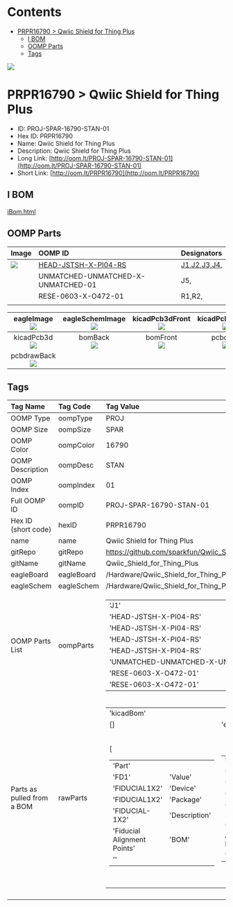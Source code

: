 



Contents
========

* [PRPR16790 > Qwiic Shield for Thing Plus](#prpr16790--qwiic-shield-for-thing-plus)
	* [I BOM](#i-bom)
	* [OOMP Parts](#oomp-parts)
	* [Tags](#tags)
  
![][im]
# PRPR16790 > Qwiic Shield for Thing Plus

- ID: PROJ-SPAR-16790-STAN-01
- Hex ID: PRPR16790
- Name: Qwiic Shield for Thing Plus
- Description: Qwiic Shield for Thing Plus
- Long Link: [http://oom.lt/PROJ-SPAR-16790-STAN-01](http://oom.lt/PROJ-SPAR-16790-STAN-01)
- Short Link: [http://oom.lt/PRPR16790](http://oom.lt/PRPR16790)

## I BOM
  
[iBom.html](https://htmlpreview.github.io/?https://github.com/oomlout/oomlout_OOMP_projects/blob/main/PROJ/SPAR/16790/STAN/01ibom.html)
## OOMP Parts
  

|Image|OOMP ID|Designators|
| :--- | :--- | :--- |
|[![](https://raw.githubusercontent.com/oomlout/oomlout_OOMP_parts_V2/HEAD/JSTSH/X/PI04/RS/main/image_140.jpg)](https://github.com/oomlout/oomlout_OOMP_parts_V2/HEAD/JSTSH/X/PI04/RS/tree/main/)|[HEAD-JSTSH-X-PI04-RS](https://github.com/oomlout/oomlout_OOMP_parts_V2/HEAD/JSTSH/X/PI04/RS/tree/main/)|[J1,J2,J3,J4,](https://github.com/oomlout/oomlout_OOMP_parts_V2/HEAD/JSTSH/X/PI04/RS/tree/main/)|
|![]()|UNMATCHED-UNMATCHED-X-UNMATCHED-01|J5,|
|![]()|RESE-0603-X-O472-01|R1,R2,|
||||
  

|eagleImage<br>[![](https://raw.githubusercontent.com/oomlout/oomlout_OOMP_projects_V2/PROJ/SPAR/16790/STAN/01/main/eagleImage_140.png)](https://github.com/oomlout/oomlout_OOMP_projects_V2/PROJ/SPAR/16790/STAN/01/tree/main/eagleImage.png)|eagleSchemImage<br>[![](https://raw.githubusercontent.com/oomlout/oomlout_OOMP_projects_V2/PROJ/SPAR/16790/STAN/01/main/eagleSchemImage_140.png)](https://github.com/oomlout/oomlout_OOMP_projects_V2/PROJ/SPAR/16790/STAN/01/tree/main/eagleSchemImage.png)|kicadPcb3dFront<br>[![](https://raw.githubusercontent.com/oomlout/oomlout_OOMP_projects_V2/PROJ/SPAR/16790/STAN/01/main/kicadPcb3dFront_140.png)](https://github.com/oomlout/oomlout_OOMP_projects_V2/PROJ/SPAR/16790/STAN/01/tree/main/kicadPcb3dFront.png)|kicadPcb3dBack<br>[![](https://raw.githubusercontent.com/oomlout/oomlout_OOMP_projects_V2/PROJ/SPAR/16790/STAN/01/main/kicadPcb3dBack_140.png)](https://github.com/oomlout/oomlout_OOMP_projects_V2/PROJ/SPAR/16790/STAN/01/tree/main/kicadPcb3dBack.png)|
| :---: | :---: | :---: | :---: |
|kicadPcb3d<br>[![](https://raw.githubusercontent.com/oomlout/oomlout_OOMP_projects_V2/PROJ/SPAR/16790/STAN/01/main/kicadPcb3d_140.png)](https://github.com/oomlout/oomlout_OOMP_projects_V2/PROJ/SPAR/16790/STAN/01/tree/main/kicadPcb3d.png)|bomBack<br>[![](https://raw.githubusercontent.com/oomlout/oomlout_OOMP_projects_V2/PROJ/SPAR/16790/STAN/01/main/bomBack_140.png)](https://github.com/oomlout/oomlout_OOMP_projects_V2/PROJ/SPAR/16790/STAN/01/tree/main/bomBack.png)|bomFront<br>[![](https://raw.githubusercontent.com/oomlout/oomlout_OOMP_projects_V2/PROJ/SPAR/16790/STAN/01/main/bomFront_140.png)](https://github.com/oomlout/oomlout_OOMP_projects_V2/PROJ/SPAR/16790/STAN/01/tree/main/bomFront.png)|pcbdraw<br>[![](https://raw.githubusercontent.com/oomlout/oomlout_OOMP_projects_V2/PROJ/SPAR/16790/STAN/01/main/pcbdraw_140.png)](https://github.com/oomlout/oomlout_OOMP_projects_V2/PROJ/SPAR/16790/STAN/01/tree/main/pcbdraw.svg)|
|pcbdrawBack<br>[![](https://raw.githubusercontent.com/oomlout/oomlout_OOMP_projects_V2/PROJ/SPAR/16790/STAN/01/main/pcbdrawBack_140.png)](https://github.com/oomlout/oomlout_OOMP_projects_V2/PROJ/SPAR/16790/STAN/01/tree/main/pcbdrawBack.svg)||||

## Tags
  

|Tag Name|Tag Code|Tag Value|
| :--- | :--- | :--- |
|OOMP Type|oompType|PROJ|
|OOMP Size|oompSize|SPAR|
|OOMP Color|oompColor|16790|
|OOMP Description|oompDesc|STAN|
|OOMP Index|oompIndex|01|
|Full OOMP ID|oompID|PROJ-SPAR-16790-STAN-01|
|Hex ID (short code)|hexID|PRPR16790|
|name|name|Qwiic Shield for Thing Plus|
|gitRepo|gitRepo|https://github.com/sparkfun/Qwiic_Shield_for_Thing_Plus|
|gitName|gitName|Qwiic_Shield_for_Thing_Plus|
|eagleBoard|eagleBoard|/Hardware/Qwiic_Shield_for_Thing_Plus.brd|
|eagleSchem|eagleSchem|/Hardware/Qwiic_Shield_for_Thing_Plus.sch|
|OOMP Parts List|oompParts|<table><tr><td>'J1'</td></tr><tr><td> 'HEAD-JSTSH-X-PI04-RS'</td><td> 'J2'</td></tr><tr><td> 'HEAD-JSTSH-X-PI04-RS'</td><td> 'J3'</td></tr><tr><td> 'HEAD-JSTSH-X-PI04-RS'</td><td> 'J4'</td></tr><tr><td> 'HEAD-JSTSH-X-PI04-RS'</td><td> 'J5'</td></tr><tr><td> 'UNMATCHED-UNMATCHED-X-UNMATCHED-01'</td><td> 'R1'</td></tr><tr><td> 'RESE-0603-X-O472-01'</td><td> 'R2'</td></tr><tr><td> 'RESE-0603-X-O472-01'</td></tr></table>|
|Parts as pulled from a BOM|rawParts|<table><tr><td>'kicadBom'</td></tr><tr><td> []</td><td> 'eagleBom'</td></tr><tr><td> [<table><tr><td>'Part'</td></tr><tr><td> 'FD1'</td><td> 'Value'</td></tr><tr><td> 'FIDUCIAL1X2'</td><td> 'Device'</td></tr><tr><td> 'FIDUCIAL1X2'</td><td> 'Package'</td></tr><tr><td> 'FIDUCIAL-1X2'</td><td> 'Description'</td></tr><tr><td> 'Fiducial Alignment Points'</td><td> 'BOM'</td></tr><tr><td> ''</td></tr></table></td><td> <table><tr><td>'Part'</td></tr><tr><td> 'FD2'</td><td> 'Value'</td></tr><tr><td> 'FIDUCIAL1X2'</td><td> 'Device'</td></tr><tr><td> 'FIDUCIAL1X2'</td><td> 'Package'</td></tr><tr><td> 'FIDUCIAL-1X2'</td><td> 'Description'</td></tr><tr><td> 'Fiducial Alignment Points'</td><td> 'BOM'</td></tr><tr><td> ''</td></tr></table></td><td> <table><tr><td>'Part'</td></tr><tr><td> 'FD3'</td><td> 'Value'</td></tr><tr><td> 'FIDUCIAL1X2'</td><td> 'Device'</td></tr><tr><td> 'FIDUCIAL1X2'</td><td> 'Package'</td></tr><tr><td> 'FIDUCIAL-1X2'</td><td> 'Description'</td></tr><tr><td> 'Fiducial Alignment Points'</td><td> 'BOM'</td></tr><tr><td> ''</td></tr></table></td><td> <table><tr><td>'Part'</td></tr><tr><td> 'FD4'</td><td> 'Value'</td></tr><tr><td> 'FIDUCIAL1X2'</td><td> 'Device'</td></tr><tr><td> 'FIDUCIAL1X2'</td><td> 'Package'</td></tr><tr><td> 'FIDUCIAL-1X2'</td><td> 'Description'</td></tr><tr><td> 'Fiducial Alignment Points'</td><td> 'BOM'</td></tr><tr><td> ''</td></tr></table></td><td> <table><tr><td>'Part'</td></tr><tr><td> 'FRAME1'</td><td> 'Value'</td></tr><tr><td> 'FRAME-LETTER'</td><td> 'Device'</td></tr><tr><td> 'FRAME-LETTER'</td><td> 'Package'</td></tr><tr><td> 'CREATIVE_COMMONS'</td><td> 'Description'</td></tr><tr><td> 'Schematic Frame - Letter'</td><td> 'BOM'</td></tr><tr><td> ''</td></tr></table></td><td> <table><tr><td>'Part'</td></tr><tr><td> 'H1'</td><td> 'Value'</td></tr><tr><td> 'STAND-OFF'</td><td> 'Device'</td></tr><tr><td> 'STAND-OFF'</td><td> 'Package'</td></tr><tr><td> 'STAND-OFF'</td><td> 'Description'</td></tr><tr><td> 'Stand Off'</td><td> 'BOM'</td></tr><tr><td> ''</td></tr></table></td><td> <table><tr><td>'Part'</td></tr><tr><td> 'H2'</td><td> 'Value'</td></tr><tr><td> 'STAND-OFF'</td><td> 'Device'</td></tr><tr><td> 'STAND-OFF'</td><td> 'Package'</td></tr><tr><td> 'STAND-OFF'</td><td> 'Description'</td></tr><tr><td> 'Stand Off'</td><td> 'BOM'</td></tr><tr><td> ''</td></tr></table></td><td> <table><tr><td>'Part'</td></tr><tr><td> 'H3'</td><td> 'Value'</td></tr><tr><td> 'STAND-OFF'</td><td> 'Device'</td></tr><tr><td> 'STAND-OFF'</td><td> 'Package'</td></tr><tr><td> 'STAND-OFF'</td><td> 'Description'</td></tr><tr><td> 'Stand Off'</td><td> 'BOM'</td></tr><tr><td> ''</td></tr></table></td><td> <table><tr><td>'Part'</td></tr><tr><td> 'H4'</td><td> 'Value'</td></tr><tr><td> 'STAND-OFF'</td><td> 'Device'</td></tr><tr><td> 'STAND-OFF'</td><td> 'Package'</td></tr><tr><td> 'STAND-OFF'</td><td> 'Description'</td></tr><tr><td> 'Stand Off'</td><td> 'BOM'</td></tr><tr><td> ''</td></tr></table></td><td> <table><tr><td>'Part'</td></tr><tr><td> 'I2C'</td><td> 'Value'</td></tr><tr><td> 'JUMPER-SMT_3_NO_NO-SILK'</td><td> 'Device'</td></tr><tr><td> 'JUMPER-SMT_3_NO_NO-SILK'</td><td> 'Package'</td></tr><tr><td> 'SMT-JUMPER_3_NO_NO-SILK'</td><td> 'Description'</td></tr><tr><td> 'Normally open jumper'</td><td> 'BOM'</td></tr><tr><td> ''</td></tr></table></td><td> <table><tr><td>'Part'</td></tr><tr><td> 'J1'</td><td> 'Value'</td></tr><tr><td> 'QWIIC_RIGHT_ANGLE'</td><td> 'Device'</td></tr><tr><td> 'QWIIC_CONNECTORJS-1MM'</td><td> 'Package'</td></tr><tr><td> 'JST04_1MM_RA'</td><td> 'Description'</td></tr><tr><td> 'SparkFun I2C Standard Qwiic Connector'</td><td> 'BOM'</td></tr><tr><td> ''</td></tr></table></td><td> <table><tr><td>'Part'</td></tr><tr><td> 'J2'</td><td> 'Value'</td></tr><tr><td> 'QWIIC_RIGHT_ANGLE'</td><td> 'Device'</td></tr><tr><td> 'QWIIC_CONNECTORJS-1MM'</td><td> 'Package'</td></tr><tr><td> 'JST04_1MM_RA'</td><td> 'Description'</td></tr><tr><td> 'SparkFun I2C Standard Qwiic Connector'</td><td> 'BOM'</td></tr><tr><td> ''</td></tr></table></td><td> <table><tr><td>'Part'</td></tr><tr><td> 'J3'</td><td> 'Value'</td></tr><tr><td> 'Vertical Qwiic Connector'</td><td> 'Device'</td></tr><tr><td> 'QWIIC_CONNECTOR'</td><td> 'Package'</td></tr><tr><td> 'JST04_1MM_VERT'</td><td> 'Description'</td></tr><tr><td> 'SparkFun I2C Standard Qwiic Connector'</td><td> 'BOM'</td></tr><tr><td> ''</td></tr></table></td><td> <table><tr><td>'Part'</td></tr><tr><td> 'J4'</td><td> 'Value'</td></tr><tr><td> 'Vertical Qwiic Connector'</td><td> 'Device'</td></tr><tr><td> 'QWIIC_CONNECTOR'</td><td> 'Package'</td></tr><tr><td> 'JST04_1MM_VERT'</td><td> 'Description'</td></tr><tr><td> 'SparkFun I2C Standard Qwiic Connector'</td><td> 'BOM'</td></tr><tr><td> ''</td></tr></table></td><td> <table><tr><td>'Part'</td></tr><tr><td> 'J5'</td><td> 'Value'</td></tr><tr><td> 'THING_PLUS'</td><td> 'Device'</td></tr><tr><td> 'THING_PLUS'</td><td> 'Package'</td></tr><tr><td> 'THING_PLUS'</td><td> 'Description'</td></tr><tr><td> ''</td><td> 'BOM'</td></tr><tr><td> ''</td></tr></table></td><td> <table><tr><td>'Part'</td></tr><tr><td> 'LOGO1'</td><td> 'Value'</td></tr><tr><td> 'SFE_LOGO_NAME_FLAME.1_INCH'</td><td> 'Device'</td></tr><tr><td> 'SFE_LOGO_NAME_FLAME.1_INCH'</td><td> 'Package'</td></tr><tr><td> 'SFE_LOGO_NAME_FLAME_.1'</td><td> 'Description'</td></tr><tr><td> 'SparkFun Font Logo w/ Flame'</td><td> 'BOM'</td></tr><tr><td> ''</td></tr></table></td><td> <table><tr><td>'Part'</td></tr><tr><td> 'LOGO2'</td><td> 'Value'</td></tr><tr><td> 'SFE_LOGO_NAME_FLAME.2_INCH'</td><td> 'Device'</td></tr><tr><td> 'SFE_LOGO_NAME_FLAME.2_INCH'</td><td> 'Package'</td></tr><tr><td> 'SFE_LOGO_NAME_FLAME_.2'</td><td> 'Description'</td></tr><tr><td> 'SparkFun Font Logo w/ Flame'</td><td> 'BOM'</td></tr><tr><td> ''</td></tr></table></td><td> <table><tr><td>'Part'</td></tr><tr><td> 'LOGO3'</td><td> 'Value'</td></tr><tr><td> 'OSHW-LOGOS'</td><td> 'Device'</td></tr><tr><td> 'OSHW-LOGOS'</td><td> 'Package'</td></tr><tr><td> 'OSHW-LOGO-S'</td><td> 'Description'</td></tr><tr><td> 'Open-Source Hardware (OSHW) Logo'</td><td> 'BOM'</td></tr><tr><td> ''</td></tr></table></td><td> <table><tr><td>'Part'</td></tr><tr><td> 'R1'</td><td> 'Value'</td></tr><tr><td> '4.7k'</td><td> 'Device'</td></tr><tr><td> '4.7KOHM-0603-1/10W-1%'</td><td> 'Package'</td></tr><tr><td> '0603'</td><td> 'Description'</td></tr><tr><td> '4.7kΩ resistor'</td><td> 'BOM'</td></tr><tr><td> ''</td></tr></table></td><td> <table><tr><td>'Part'</td></tr><tr><td> 'R2'</td><td> 'Value'</td></tr><tr><td> '4.7k'</td><td> 'Device'</td></tr><tr><td> '4.7KOHM-0603-1/10W-1%'</td><td> 'Package'</td></tr><tr><td> '0603'</td><td> 'Description'</td></tr><tr><td> '4.7kΩ resistor'</td><td> 'BOM'</td></tr><tr><td> ''</td></tr></table>]</td></tr></table>|
||||



[im]: kicadPcb3d_450.png
